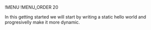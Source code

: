 !MENU
!MENU_ORDER 20

In this getting started we will start by writing a static hello world and progresivelly make it more dynamic.
